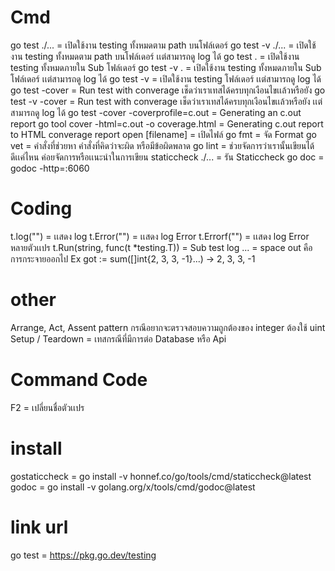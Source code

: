 # Cmd
go test ./... = เปิดใช้งาน testing  ทั้งหมดตาม path บนโฟล์เดอร์
go test -v ./... = เปิดใช้งาน testing  ทั้งหมดตาม path บนโฟล์เดอร์ เเต่สามารถดู log ได้
go test . = เปิดใช้งาน testing ทั้งหมดภายใน Sub โฟล์เดอร์
go test -v . = เปิดใช้งาน testing ทั้งหมดภายใน Sub โฟล์เดอร์ เเต่สามารถดู log ได้
go test -v = เปิดใช้งาน testing โฟล์เดอร์ เเต่สามารถดู log ได้
go test -cover = Run test with converage เช็ดว่าเราเทสได้ครบทุกเงือนไขเเล้วหรือยัง
go test -v -cover = Run test with converage เช็ดว่าเราเทสได้ครบทุกเงือนไขเเล้วหรือยัง เเต่สามารถดู log ได้
go test -cover -coverprofile=c.out = Generating an c.out report
go tool cover -html=c.out -o coverage.html = Generating c.out report to HTML converage report
open [filename] = เปิดไฟล์
go fmt = จัด Format
go vet = คำสั่งที่ช่วยหา คำสั่งที่คิดว่าจะผิด หรือมีข้อผิดพลาด
go lint = ช่วยจัดการว่าเรานั้นเขียนได้ดีเเค่ไหน ค่อยจัดการหรือเเนะนำในการเขียน
staticcheck ./... = รัน Staticcheck
go doc = godoc -http=:6060


# Coding
t.log("") = เเสดง log
t.Error("") = เเสดง log Error
t.Errorf("") = เเสดง log Error หลายตัวเเปร
t.Run(string, func(t *testing.T)) = Sub test log
... = space out คือการกระจายออกไป Ex got := sum([]int{2, 3, 3, -1}...) -> 2, 3, 3, -1
# other
Arrange, Act, Assent pattern
กรณีอยากจะตรวจสอบความถูกต้องของ integer ต้องใช้  uint
Setup / Teardown = เทสกรณีที่มีการต่อ Database หรือ Api


# Command Code
F2 = เปลี่ยนชื่อตัวเเปร

# install
gostaticcheck = go install -v honnef.co/go/tools/cmd/staticcheck@latest
godoc = go install -v golang.org/x/tools/cmd/godoc@latest

# link url
go test = https://pkg.go.dev/testing

    

